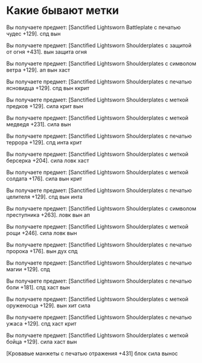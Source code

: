 # Какие бывают метки

Вы получаете предмет: [Sanctified Lightsworn Battleplate с печатью чудес +129].
спд вын

Вы получаете предмет: [Sanctified Lightsworn Shoulderplates с защитой от огня +431].
вын защита огня

Вы получаете предмет: [Sanctified Lightsworn Shoulderplates с символом ветра +129].
ап вын хаст

Вы получаете предмет: [Sanctified Lightsworn Shoulderplates с печатью ясновидца +129].
спд вын ккрит

Вы получаете предмет: [Sanctified Lightsworn Shoulderplates с меткой предков +129].
сила крит вын

Вы получаете предмет: [Sanctified Lightsworn Shoulderplates с меткой медведя +231].
сила вын

Вы получаете предмет: [Sanctified Lightsworn Shoulderplates с печатью террора +129].
спд инта крит

Вы получаете предмет: [Sanctified Lightsworn Shoulderplates с меткой берсерка +204].
сила ловк хаст

Вы получаете предмет: [Sanctified Lightsworn Shoulderplates с меткой солдата +176].
сила вын крит

Вы получаете предмет: [Sanctified Lightsworn Shoulderplates с печатью целителя +129].
спд вын инта

Вы получаете предмет: [Sanctified Lightsworn Shoulderplates с символом преступника +263].
ловк вын ап

Вы получаете предмет: [Sanctified Lightsworn Shoulderplates с меткой рощи +246].
сила ловк вын

Вы получаете предмет: [Sanctified Lightsworn Shoulderplates с печатью пророка +176].
вын дух спд

Вы получаете предмет: [Sanctified Lightsworn Shoulderplates с печатью магии +129].
спд

Вы получаете предмет: [Sanctified Lightsworn Shoulderplates с печатью боли +181].
спд хаст вын

Вы получаете предмет: [Sanctified Lightsworn Shoulderplates с меткой оруженосца +129].
вын хит сила

Вы получаете предмет: [Sanctified Lightsworn Shoulderplates с печатью ужаса +129].
спд хаст крит

Вы получаете предмет: [Sanctified Lightsworn Shoulderplates с меткой бойца +129].
сила хаст вын

[Кровавые манжеты с печатью отражения +431]
блок сила вынос
